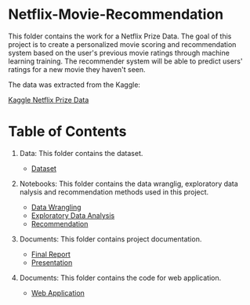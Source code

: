 # Netflix-Movie-Recommendation

This folder contains the work for a Netflix Prize Data. 
The goal of this project is to create a personalized movie scoring and recommendation system based on the user's previous movie ratings
through machine learning training. The recommender system will be able to predict users' ratings for a new movie they haven't seen.

The data was extracted from the Kaggle:

[Kaggle Netflix Prize Data](https://www.kaggle.com/netflix-inc/netflix-prize-data)

# Table of Contents

1. Data: This folder contains the dataset.
  
   * [Dataset](https://github.com/fsoytemiz/Netflix-Movie-Recommendation/tree/main/Data)
  
2. Notebooks: This folder contains the data wranglig, exploratory data nalysis and recommendation methods used in this project. 

   * [Data Wrangling](https://github.com/fsoytemiz/Netflix-Movie-Recommendation/blob/main/Notebooks/Data%20Wrangling.ipynb)
   * [Exploratory Data Analysis](https://github.com/fsoytemiz/Netflix-Movie-Recommendation/blob/main/Notebooks/EDA.ipynb)
   * [Recommendation](https://github.com/fsoytemiz/Netflix-Movie-Recommendation/blob/main/Notebooks/Recommendation.ipynb)
   
3. Documents: This folder contains project documentation.
   * [Final Report](https://github.com/fsoytemiz/Netflix-Movie-Recommendation/blob/main/Documents/Neflix%20Movie%20Recommendation%20-%20Report.pdf)
   * [Presentation](https://github.com/fsoytemiz/Netflix-Movie-Recommendation/blob/main/Documents/Netflix%20Movie%20Recommendation%20-%20Presentation.pdf)
   

4. Documents: This folder contains the code for web application.
   * [Web Application](https://github.com/fsoytemiz/Netflix-Movie-Recommendation/tree/main/Web%20Application)
